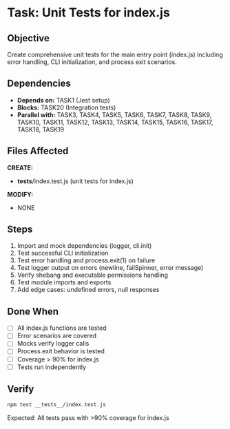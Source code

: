 # Task: Unit Tests for index.js

## Objective
Create comprehensive unit tests for the main entry point (index.js) including error handling, CLI initialization, and process exit scenarios.

## Dependencies
- **Depends on:** TASK1 (Jest setup)
- **Blocks:** TASK20 (Integration tests)
- **Parallel with:** TASK3, TASK4, TASK5, TASK6, TASK7, TASK8, TASK9, TASK10, TASK11, TASK12, TASK13, TASK14, TASK15, TASK16, TASK17, TASK18, TASK19

## Files Affected
**CREATE:**
- __tests__/index.test.js (unit tests for index.js)

**MODIFY:**
- NONE

## Steps
1. Import and mock dependencies (logger, cli.init)
2. Test successful CLI initialization
3. Test error handling and process.exit(1) on failure
4. Test logger output on errors (newline, failSpinner, error message)
5. Verify shebang and executable permissions handling
6. Test module imports and exports
7. Add edge cases: undefined errors, null responses

## Done When
- [ ] All index.js functions are tested
- [ ] Error scenarios are covered
- [ ] Mocks verify logger calls
- [ ] Process.exit behavior is tested
- [ ] Coverage > 90% for index.js
- [ ] Tests run independently

## Verify
```bash
npm test __tests__/index.test.js
```
Expected: All tests pass with >90% coverage for index.js
